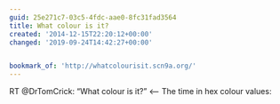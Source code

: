 ```yaml
---
guid: 25e271c7-03c5-4fdc-aae0-8fc31fad3564
title: What colour is it?
created: '2014-12-15T22:20:12+00:00'
changed: '2019-09-24T14:42:27+00:00'


bookmark_of: 'http://whatcolourisit.scn9a.org/'
---
```



RT @DrTomCrick: “What colour is it?” <— The time in hex colour values:
